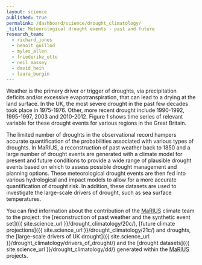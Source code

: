 ```yaml
---
layout: science
published: true
permalink: /dashboard/science/drought_climatology/
_title: Meteorological drought events - past and future
research_team:
  - richard_jones
  - benoit_guillod
  - myles_allen
  - friederike_otto
  - neil_massey
  - david_hein
  - laura_burgin
---
```

Weather is the primary driver or trigger of droughts, via precipitation deficits and/or excessive evapotranspiration, that can lead to a drying at the land surface. In the UK, the most severe drought in the past few decades took place in 1975-1976. Other, more recent drought include 1990-1992, 1995-1997, 2003 and 2010-2012. Figure 1 shows time series of relevant variable for these drought events for various regions in the Great Britain.

The limited number of droughts in the observational record hampers accurate quantification of the probabilities associated with various types of droughts. In MaRIUS, a reconstruction of past weather back to 1850 and a large number of drought events are generated with a climate model for present and future conditions to provide a wide range of plausible drought events based on which to assess possible drought management and planning options. These meteorological drought events are then fed into various hydrological and impact models to allow for a more accurate quantification of drought risk. In addition, these datasets are used to investigate the large-scale drivers of drought, such as sea surface temperatures.

You can find information about the contribution of the <abbr title="Managing the Risks, Impacts and Uncertainties of drought and water Scarcity">MaRIUS</abbr> climate team to the project: the [reconstruction of past weather and the synthetic event set]({{ site.science_url }}/drought_climatology/20c/), [future climate projections]({{ site.science_url }}/drought_climatology/21c/) and droughts, the [large-scale drivers of UK drought]({{ site.science_url }}/drought_climatology/drivers_of_drought/) and the [drought datasets]({{ site.science_url }}/drought_climatology/dd/) generated within the <abbr title="Managing the Risks, Impacts and Uncertainties of drought and water Scarcity">MaRIUS</abbr> projects.
